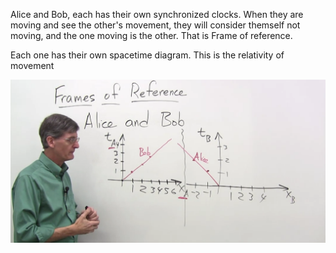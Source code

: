 Alice and Bob, each has their own synchronized clocks. When they are moving and see the other's movement, they will consider themself not moving, and the one moving is the other. That is Frame of reference.

Each one has their own spacetime diagram. This is the relativity of movement

![](2023-07-23-12-11-05.png)